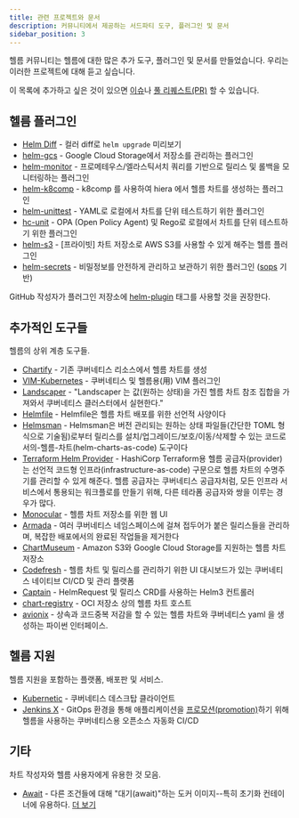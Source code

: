 ```yaml
---
title: 관련 프로젝트와 문서
description: 커뮤니티에서 제공하는 서드파티 도구, 플러그인 및 문서
sidebar_position: 3
---
```


헬름 커뮤니티는 헬름에 대한 많은 추가 도구, 플러그인 및 문서를 만들었습니다. 우리는
이러한 프로젝트에 대해 듣고 싶습니다.

이 목록에 추가하고 싶은 것이 있으면 
[이슈](https://github.com/helm/helm-www/issues)나 [풀 
리퀘스트(PR)](https://github.com/helm/helm-www/pulls) 할 수 있습니다.

## 헬름 플러그인

- [Helm Diff](https://github.com/databus23/helm-diff) - 컬러 diff로 `helm upgrade` 
  미리보기
- [helm-gcs](https://github.com/hayorov/helm-gcs) - Google Cloud Storage에서 
  저장소를 관리하는 플러그인
- [helm-monitor](https://github.com/ContainerSolutions/helm-monitor) - 프로메테우스/엘라스틱서치 쿼리를 기반으로 
  릴리스 및 롤백을 모니터링하는 플러그인
- [helm-k8comp](https://github.com/cststack/k8comp) - k8comp 를 사용하여 hiera 에서 
  헬름 차트를 생성하는 플러그인
- [helm-unittest](https://github.com/helm-unittest/helm-unittest) - YAML로 
  로컬에서 차트를 단위 테스트하기 위한 플러그인
- [hc-unit](https://github.com/xchapter7x/hcunit) - OPA (Open Policy Agent) 및 Rego로
  로컬에서 차트를 단위 테스트하기 위한 플러그인
- [helm-s3](https://github.com/hypnoglow/helm-s3) - [프라이빗] 차트 저장소로 AWS S3를 
  사용할 수 있게 해주는 헬름 플러그인
- [helm-secrets](https://github.com/jkroepke/helm-secrets) - 비밀정보를 안전하게 관리하고
  보관하기 위한 플러그인 ([sops](https://github.com/mozilla/sops) 기반)

GitHub 작성자가 플러그인 저장소에 
[helm-plugin](https://github.com/search?q=topic%3Ahelm-plugin&type=Repositories) 태그를 
사용할 것을 권장한다.

## 추가적인 도구들

헬름의 상위 계층 도구들.

- [Chartify](https://github.com/appscode/chartify) - 기존 쿠버네티스 리소스에서 
  헬름 차트를 생성
- [VIM-Kubernetes](https://github.com/andrewstuart/vim-kubernetes) - 쿠버네티스 및 헬름용(用)
  VIM 플러그인
- [Landscaper](https://github.com/Eneco/landscaper/) - "Landscaper 는 값(원하는 상태)을 가진 
  헬름 차트 참조 집합을 가져와서
  쿠버네티스 클러스터에서 실현한다."
- [Helmfile](https://github.com/helmfile/helmfile) - Helmfile은 헬름 차트 배포를 
  위한 선언적 사양이다
- [Helmsman](https://github.com/Praqma/helmsman) - Helmsman은
  버전 관리되는 원하는 상태 파일들(간단한 TOML 형식으로 기술됨)로부터
  릴리스를 설치/업그레이드/보호/이동/삭제할 수 있는 
  코드로서의-헬름-차트(helm-charts-as-code) 도구이다
- [Terraform Helm Provider](https://github.com/hashicorp/terraform-provider-helm) - HashiCorp 
  Terraform용 헬름 공급자(provider)는 선언적 코드형 인프라(infrastructure-as-code) 구문으로
  헬름 차트의 수명주기를 관리할 수 있게 해준다. 헬름 공급자는 쿠버네티스 공급자처럼,
  모든 인프라 서비스에서 통용되는 워크플로를 만들기 위해, 다른 테라폼 공급자와 
  쌍을 이루는 경우가 많다.
- [Monocular](https://github.com/helm/monocular) - 헬름 차트 저장소를 
  위한 웹 UI
- [Armada](https://airshipit.readthedocs.io/projects/armada/en/latest/) - 여러 
  쿠버네티스 네임스페이스에 걸쳐 접두어가 붙은 릴리스들을 관리하며,
  복잡한 배포에서의 완료된 작업들을 제거한다
- [ChartMuseum](https://github.com/helm/chartmuseum) - Amazon S3와
  Google Cloud Storage를 지원하는 헬름 차트 저장소
- [Codefresh](https://codefresh.io) - 헬름 차트 및 릴리스를 관리하기 위한
  UI 대시보드가 있는 쿠버네티스 네이티브 CI/CD 및 관리 플랫폼 
- [Captain](https://github.com/alauda/captain) - HelmRequest 및 
  릴리스 CRD를 사용하는 Helm3 컨트롤러
- [chart-registry](https://github.com/hangyan/chart-registry) - OCI 저장소 상의
  헬름 차트 호스트
- [avionix](https://github.com/zbrookle/avionix) - 상속과 코드중복 저감을 할 수 있는
  헬름 차트와 쿠버네티스 yaml 을 생성하는 파이썬 인터페이스. 

## 헬름 지원

헬름 지원을 포함하는 플랫폼, 배포판 및 서비스.

- [Kubernetic](https://kubernetic.com/) - 쿠버네티스 데스크탑 클라이언트
- [Jenkins X](https://jenkins-x.io/) - GitOps 환경을 통해 애플리케이션을 
  [프로모션(promotion)](https://jenkins-x.io/docs/getting-started/promotion/)하기 위해
  헬름을 사용하는 쿠버네티스용 오픈소스 자동화 CI/CD

## 기타

차트 작성자와 헬름 사용자에게 유용한 것 모음.

- [Await](https://github.com/saltside/await) - 다른 조건들에 대해 "대기(await)"하는 
  도커 이미지--특히 초기화 컨테이너에 유용하다. [더 
  보기](https://blog.slashdeploy.com/2017/02/16/introducing-await/)
